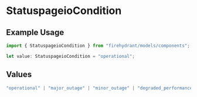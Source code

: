 # StatuspageioCondition

## Example Usage

```typescript
import { StatuspageioCondition } from "firehydrant/models/components";

let value: StatuspageioCondition = "operational";
```

## Values

```typescript
"operational" | "major_outage" | "minor_outage" | "degraded_performance"
```